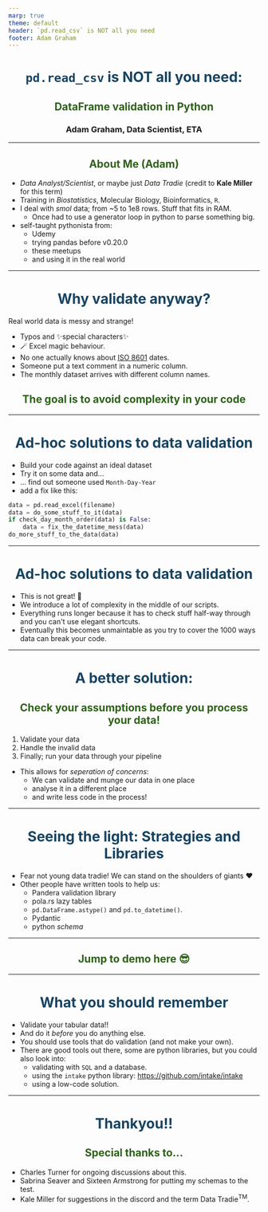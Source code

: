 ```yaml
---
marp: true
theme: default
header: `pd.read_csv` is NOT all you need
footer: Adam Graham
---
```

<style>
section {
  background:rgb(251, 252, 225);
}
h1 {
    color: rgb(24, 68, 97);
    text-align: center;
}
h2 {
    color: rgb(45, 97, 24);
    text-align: center;
}
h3 {
    text-align: center;
}
</style>

<!-- paginate: skip -->
<!-- _class: lead -->

# `pd.read_csv` is NOT all you need:
## DataFrame validation in Python

### Adam Graham, Data Scientist, ETA

---
<!-- paginate: true -->

## About Me (Adam)

- *Data Analyst/Scientist*, or maybe just *Data Tradie* (credit to **Kale Miller** for this term)
- Training in *Biostatistics*, Molecular Biology, Bioinformatics, `R`.
- I deal with *smol* data; from ~5 to 1e8 rows. Stuff that fits in RAM.
  - Once had to use a generator loop in python to parse something big.
- self-taught pythonista from:
  - Udemy
  - trying pandas before v0.20.0
  - these meetups
  - and using it in the real world

---

# Why validate anyway?

Real world data is messy and strange!

- Typos and ✨special characters✨
- 🪄 Excel magic behaviour.
- No one actually knows about [ISO 8601](https://en.wikipedia.org/wiki/ISO_8601) dates.
- Someone put a text comment in a numeric column.
- The monthly dataset arrives with different column names.

## The goal is to **avoid complexity in your code**

---

# Ad-hoc solutions to data validation

- Build your code against an ideal dataset
- Try it on some data and...
- ... find out someone used `Month-Day-Year`
- add a fix like this:
```python
data = pd.read_excel(filename)
data = do_some_stuff_to_it(data)
if check_day_month_order(data) is False:
    data = fix_the_datetime_mess(data)
do_more_stuff_to_the_data(data)
```

---

# Ad-hoc solutions to data validation

- This is not great! 🥲
- We introduce a lot of complexity in the middle of our scripts.
- Everything runs longer because it has to check stuff half-way through and you can't use elegant shortcuts.
- Eventually this becomes unmaintable as you try to cover the 1000 ways data can break your code.

---

# A better solution:
## Check your assumptions before you process your data!

1. Validate your data
2. Handle the invalid data
3. Finally; run your data through your pipeline
- This allows for *seperation of concerns*:
  - We can validate and munge our data in one place
  - analyse it in a different place
  - and write less code in the process!

---

# Seeing the light: Strategies and Libraries

- Fear not young data tradie! We can stand on the shoulders of giants ❤️
- Other people have written tools to help us:
  - Pandera validation library
  - pola.rs lazy tables
  - `pd.DataFrame.astype()` and `pd.to_datetime()`.
  - Pydantic
  - python *schema*

---

## Jump to demo here 😎

---

# What you should remember

- Validate your tabular data!!
- And do it *before* you do anything else.
- You should use tools that do validation (and not make your own).
- There are good tools out there, some are python libraries, but you could also look into:
  - validating with `SQL` and a database.
  - using the `intake` python library: https://github.com/intake/intake
  - using a low-code solution.

---

# Thankyou!!

## Special thanks to...

- Charles Turner for ongoing discussions about this.
- Sabrina Seaver and Sixteen Armstrong for putting my schemas to the test.
- Kale Miller for suggestions in the discord and the term Data Tradie<sup>TM</sup>.
